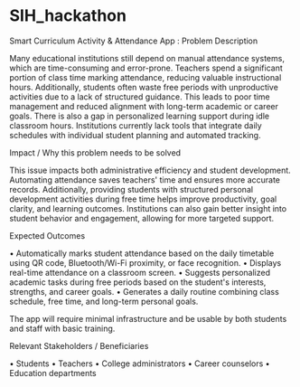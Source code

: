 # SIH_hackathon
Smart Curriculum Activity &amp; Attendance App :
Problem Description

Many educational institutions still depend on manual attendance systems, which are time-consuming and error-prone. Teachers spend a significant portion of class time marking attendance, reducing valuable instructional hours. Additionally, students often waste free periods with unproductive activities due to a lack of structured guidance. This leads to poor time management and reduced alignment with long-term academic or career goals. There is also a gap in personalized learning support during idle classroom hours. Institutions currently lack tools that integrate daily schedules with individual student planning and automated tracking.

Impact / Why this problem needs to be solved

This issue impacts both administrative efficiency and student development. Automating attendance saves teachers' time and ensures more accurate records. Additionally, providing students with structured personal development activities during free time helps improve productivity, goal clarity, and learning outcomes. Institutions can also gain better insight into student behavior and engagement, allowing for more targeted support.

Expected Outcomes

• Automatically marks student attendance based on the daily timetable using QR code, Bluetooth/Wi-Fi proximity, or face recognition.
• Displays real-time attendance on a classroom screen.
• Suggests personalized academic tasks during free periods based on the student's interests, strengths, and career goals.
• Generates a daily routine combining class schedule, free time, and long-term personal goals.

The app will require minimal infrastructure and be usable by both students and staff with basic training.

Relevant Stakeholders / Beneficiaries

• Students
• Teachers
• College administrators
• Career counselors
• Education departments
